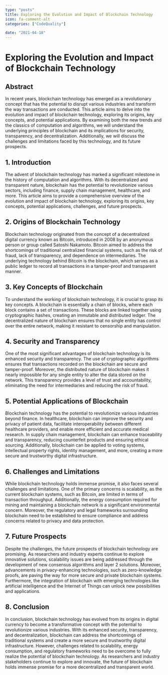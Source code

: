 ```yaml
---
type: "posts"
title: Exploring the Evolution and Impact of Blockchain Technology
icon: fa-comment-alt
categories: ["CodeQuality"]

date: "2021-04-18"
---
```




# Exploring the Evolution and Impact of Blockchain Technology

## Abstract
In recent years, blockchain technology has emerged as a revolutionary concept that has the potential to disrupt various industries and transform the way transactions are conducted. This article aims to delve into the evolution and impact of blockchain technology, exploring its origins, key concepts, and potential applications. By examining both the new trends and the classics of computation and algorithms, we will understand the underlying principles of blockchain and its implications for security, transparency, and decentralization. Additionally, we will discuss the challenges and limitations faced by this technology, and its future prospects.

## 1. Introduction
The advent of blockchain technology has marked a significant milestone in the history of computation and algorithms. With its decentralized and transparent nature, blockchain has the potential to revolutionize various sectors, including finance, supply chain management, healthcare, and more. This article aims to provide a comprehensive overview of the evolution and impact of blockchain technology, exploring its origins, key concepts, potential applications, challenges, and future prospects.

## 2. Origins of Blockchain Technology
Blockchain technology originated from the concept of a decentralized digital currency known as Bitcoin, introduced in 2008 by an anonymous person or group called Satoshi Nakamoto. Bitcoin aimed to address the shortcomings of traditional centralized financial systems, such as the risk of fraud, lack of transparency, and dependence on intermediaries. The underlying technology behind Bitcoin is the blockchain, which serves as a public ledger to record all transactions in a tamper-proof and transparent manner.

## 3. Key Concepts of Blockchain
To understand the working of blockchain technology, it is crucial to grasp its key concepts. A blockchain is essentially a chain of blocks, where each block contains a set of transactions. These blocks are linked together using cryptographic hashes, creating an immutable and distributed ledger. The decentralized nature of blockchain ensures that no single entity has control over the entire network, making it resistant to censorship and manipulation.

## 4. Security and Transparency
One of the most significant advantages of blockchain technology is its enhanced security and transparency. The use of cryptographic algorithms ensures that transactions recorded on the blockchain are secure and tamper-proof. Moreover, the distributed nature of blockchain makes it nearly impossible for any single entity to alter the data stored on the network. This transparency provides a level of trust and accountability, eliminating the need for intermediaries and reducing the risk of fraud.

## 5. Potential Applications of Blockchain
Blockchain technology has the potential to revolutionize various industries beyond finance. In healthcare, blockchain can improve the security and privacy of patient data, facilitate interoperability between different healthcare providers, and enable more efficient and accurate medical research. In supply chain management, blockchain can enhance traceability and transparency, reducing counterfeit products and ensuring ethical sourcing. Additionally, blockchain can be applied to voting systems, intellectual property rights, identity management, and more, creating a more secure and trustworthy digital infrastructure.

## 6. Challenges and Limitations
While blockchain technology holds immense promise, it also faces several challenges and limitations. One of the primary concerns is scalability, as the current blockchain systems, such as Bitcoin, are limited in terms of transaction throughput. Additionally, the energy consumption required for mining and maintaining a blockchain network is a significant environmental concern. Moreover, the regulatory and legal frameworks surrounding blockchain need to be established to ensure compliance and address concerns related to privacy and data protection.

## 7. Future Prospects
Despite the challenges, the future prospects of blockchain technology are promising. As researchers and industry experts continue to explore innovative solutions, scalability issues are being addressed through the development of new consensus algorithms and layer 2 solutions. Moreover, advancements in privacy-enhancing technologies, such as zero-knowledge proofs, are paving the way for more secure and private blockchain systems. Furthermore, the integration of blockchain with emerging technologies like artificial intelligence and the Internet of Things can unlock new possibilities and applications.

## 8. Conclusion
In conclusion, blockchain technology has evolved from its origins in digital currency to become a transformative concept with the potential to revolutionize various industries. With its enhanced security, transparency, and decentralization, blockchain can address the shortcomings of traditional systems and create a more secure and trustworthy digital infrastructure. However, challenges related to scalability, energy consumption, and regulatory frameworks need to be overcome to fully realize the potential of blockchain technology. As researchers and industry stakeholders continue to explore and innovate, the future of blockchain holds immense promise for a more decentralized and transparent world.